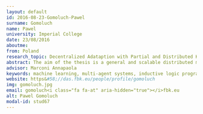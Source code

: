 ```yaml
---
layout: default 
id: 2016-08-23-Gomoluch-Pawel
surname: Gomoluch
name: Pawel
university: Imperial College
date: 23/08/2016
aboutme: 
from: Poland
research_topic: Decentralized Adataption with Partial and Distributed Knowledge
abstract: The aim of the thesis is a general and scalable distributed machine learning algorithm and its application in multi-agent systems to increase their ability of collective adaptation in dynamic environments.
advisor: Marconi Annapaola
keywords: machine learning, multi-agent systems, inductive logic programming, collective adaptive systems
website: https&#58;//das.fbk.eu/people/profile/gomoluch
img: gomoluch.jpg
email: gomoluch<i class="fa fa-at" aria-hidden="true"></i>fbk.eu
alt: Pawel Gomoluch
modal-id: stud67
---
```

